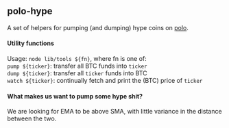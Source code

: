 ## polo-hype  
A set of helpers for pumping (and dumping) hype coins on [polo](https://poloniex.com/).  

#### Utility functions
Usage: `node lib/tools ${fn}`, where fn is one of:  
`pump ${ticker}`: transfer all BTC funds into `ticker`  
`dump ${ticker}`: transfer all `ticker` funds into BTC  
`watch ${ticker}`: continually fetch and print the (BTC) price of `ticker`  

#### What makes us want to pump some hype shit?
We are looking for EMA to be above SMA, with little variance in the distance between the two. 